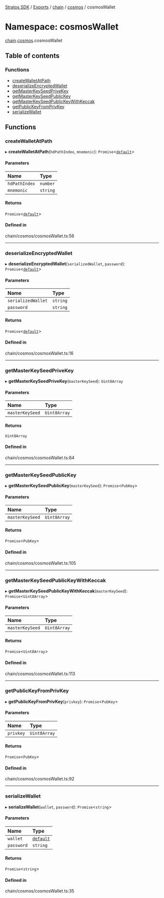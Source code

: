 [Stratos SDK](../README.md) / [Exports](../modules.md) / [chain](chain.md) / [cosmos](chain.cosmos.md) / cosmosWallet

# Namespace: cosmosWallet

[chain](chain.md).[cosmos](chain.cosmos.md).cosmosWallet

## Table of contents

### Functions

- [createWalletAtPath](chain.cosmos.cosmosWallet.md#createwalletatpath)
- [deserializeEncryptedWallet](chain.cosmos.cosmosWallet.md#deserializeencryptedwallet)
- [getMasterKeySeedPriveKey](chain.cosmos.cosmosWallet.md#getmasterkeyseedprivekey)
- [getMasterKeySeedPublicKey](chain.cosmos.cosmosWallet.md#getmasterkeyseedpublickey)
- [getMasterKeySeedPublicKeyWithKeccak](chain.cosmos.cosmosWallet.md#getmasterkeyseedpublickeywithkeccak)
- [getPublicKeyFromPrivKey](chain.cosmos.cosmosWallet.md#getpublickeyfromprivkey)
- [serializeWallet](chain.cosmos.cosmosWallet.md#serializewallet)

## Functions

### createWalletAtPath

▸ **createWalletAtPath**(`hdPathIndex`, `mnemonic`): `Promise`\<[`default`](../classes/crypto.protoSigning.StratosDirectSecp256k1HdWallet.default.md)\>

#### Parameters

| Name | Type |
| :------ | :------ |
| `hdPathIndex` | `number` |
| `mnemonic` | `string` |

#### Returns

`Promise`\<[`default`](../classes/crypto.protoSigning.StratosDirectSecp256k1HdWallet.default.md)\>

#### Defined in

chain/cosmos/cosmosWallet.ts:56

___

### deserializeEncryptedWallet

▸ **deserializeEncryptedWallet**(`serializedWallet`, `password`): `Promise`\<[`default`](../classes/crypto.protoSigning.StratosDirectSecp256k1HdWallet.default.md)\>

#### Parameters

| Name | Type |
| :------ | :------ |
| `serializedWallet` | `string` |
| `password` | `string` |

#### Returns

`Promise`\<[`default`](../classes/crypto.protoSigning.StratosDirectSecp256k1HdWallet.default.md)\>

#### Defined in

chain/cosmos/cosmosWallet.ts:16

___

### getMasterKeySeedPriveKey

▸ **getMasterKeySeedPriveKey**(`masterKeySeed`): `Uint8Array`

#### Parameters

| Name | Type |
| :------ | :------ |
| `masterKeySeed` | `Uint8Array` |

#### Returns

`Uint8Array`

#### Defined in

chain/cosmos/cosmosWallet.ts:84

___

### getMasterKeySeedPublicKey

▸ **getMasterKeySeedPublicKey**(`masterKeySeed`): `Promise`\<`PubKey`\>

#### Parameters

| Name | Type |
| :------ | :------ |
| `masterKeySeed` | `Uint8Array` |

#### Returns

`Promise`\<`PubKey`\>

#### Defined in

chain/cosmos/cosmosWallet.ts:105

___

### getMasterKeySeedPublicKeyWithKeccak

▸ **getMasterKeySeedPublicKeyWithKeccak**(`masterKeySeed`): `Promise`\<`Uint8Array`\>

#### Parameters

| Name | Type |
| :------ | :------ |
| `masterKeySeed` | `Uint8Array` |

#### Returns

`Promise`\<`Uint8Array`\>

#### Defined in

chain/cosmos/cosmosWallet.ts:113

___

### getPublicKeyFromPrivKey

▸ **getPublicKeyFromPrivKey**(`privkey`): `Promise`\<`PubKey`\>

#### Parameters

| Name | Type |
| :------ | :------ |
| `privkey` | `Uint8Array` |

#### Returns

`Promise`\<`PubKey`\>

#### Defined in

chain/cosmos/cosmosWallet.ts:92

___

### serializeWallet

▸ **serializeWallet**(`wallet`, `password`): `Promise`\<`string`\>

#### Parameters

| Name | Type |
| :------ | :------ |
| `wallet` | [`default`](../classes/crypto.protoSigning.StratosDirectSecp256k1HdWallet.default.md) |
| `password` | `string` |

#### Returns

`Promise`\<`string`\>

#### Defined in

chain/cosmos/cosmosWallet.ts:35
